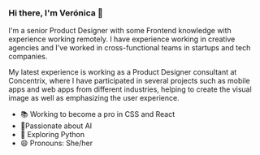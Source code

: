 ### Hi there, I'm Verónica 👋

I'm a senior Product Designer with some Frontend knowledge with experience working remotely. I have experience working in creative agencies and I've worked in cross-functional teams in startups and tech companies.

My latest experience is working as a Product Designer consultant at Concentrix, where I have participated in several projects such as mobile apps and web apps from different industries, helping to create the visual image as well as emphasizing the user experience. 

-  📚 Working to become a pro in CSS and React
- 🌱Passionate about AI
- 💜  Exploring Python 
- 😄 Pronouns: She/her

